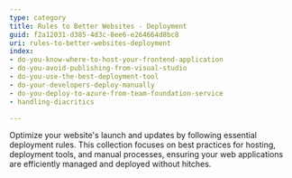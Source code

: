 ```yaml
---
type: category
title: Rules to Better Websites - Deployment
guid: f2a12031-d385-4d3c-8ee6-e264664d8bc8
uri: rules-to-better-websites-deployment
index:
- do-you-know-where-to-host-your-frontend-application
- do-you-avoid-publishing-from-visual-studio
- do-you-use-the-best-deployment-tool
- do-your-developers-deploy-manually
- do-you-deploy-to-azure-from-team-foundation-service
- handling-diacritics

---
```

 
Optimize your website's launch and updates by following essential deployment rules. This collection focuses on best practices for hosting, deployment tools, and manual processes, ensuring your web applications are efficiently managed and deployed without hitches.

